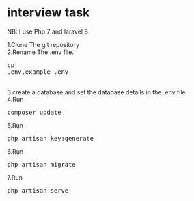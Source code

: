 # interview task
NB: I use Php 7 and laravel 8 <br>

1.Clone The git repository<br>
2.Rename The .env file.<pre>cp .env.example .env</pre><br>
3.create a database and set the database details in the .env file.<br>
4.Run <pre>composer update</pre>
5.Run <pre>php artisan key:generate</pre>
6.Run <pre>php artisan migrate</pre>
7.Run <pre>php artisan serve</pre>

